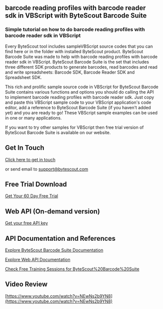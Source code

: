 ## barcode reading profiles with barcode reader sdk in VBScript with ByteScout Barcode Suite

### Simple tutorial on how to do barcode reading profiles with barcode reader sdk in VBScript

Every ByteScout tool includes sampleVBScript source codes that you can find here or in the folder with installed ByteScout product. ByteScout Barcode Suite was made to help with barcode reading profiles with barcode reader sdk in VBScript. ByteScout Barcode Suite is the set that includes three different SDK products to generate barcodes, read barcodes and read and write spreadsheets: Barcode SDK, Barcode Reader SDK and Spreadsheet SDK.

This rich and prolific sample source code in VBScript for ByteScout Barcode Suite contains various functions and options you should do calling the API to implement barcode reading profiles with barcode reader sdk.  Just copy and paste this VBScript sample code to your VBScript application's code editor, add a reference to ByteScout Barcode Suite (if you haven't added yet) and you are ready to go! These VBScript sample examples can be used in one or many applications.

 If you want to try other samples for VBScript then free trial version of ByteScout Barcode Suite is available on our website.

## Get In Touch

[Click here to get in touch](https://bytescout.zendesk.com/hc/en-us/requests/new?subject=ByteScout%20Barcode%20Suite%20Question)

or send email to [support@bytescout.com](mailto:support@bytescout.com?subject=ByteScout%20Barcode%20Suite%20Question) 

## Free Trial Download

[Get Your 60 Day Free Trial](https://bytescout.com/download/web-installer?utm_source=github-readme)

## Web API (On-demand version)

[Get your free API key](https://pdf.co/documentation/api?utm_source=github-readme)

## API Documentation and References

[Explore ByteScout Barcode Suite Documentation](https://bytescout.com/documentation/index.html?utm_source=github-readme)

[Explore Web API Documentation](https://pdf.co/documentation/api?utm_source=github-readme)

[Check Free Training Sessions for ByteScout%20Barcode%20Suite](https://academy.bytescout.com/)

## Video Review

[https://www.youtube.com/watch?v=NEwNs2b9YN8](https://www.youtube.com/watch?v=NEwNs2b9YN8)